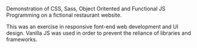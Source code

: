 Demonstration of CSS, Sass, Object Oritented and Functional JS Programming on a fictional restaurant website.

This was an exercise in responsive font-end web development and UI design. Vanilla JS was used in order to prevent the reliance of libraries and frameworks.
